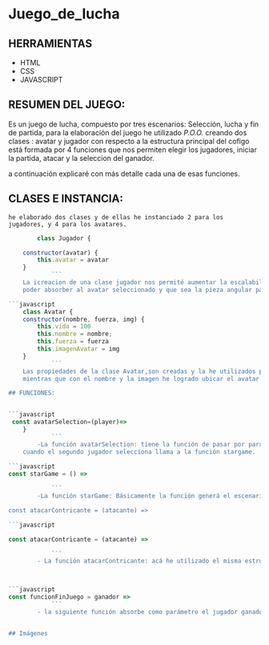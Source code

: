 # Juego_de_lucha
## HERRAMIENTAS
- HTML
- CSS
- JAVASCRIPT
## RESUMEN DEL JUEGO:

Es un juego de lucha, compuesto por tres escenarios:  Selección, lucha y fin de partida, para la elaboración del juego he utilizado *P.O.O.*  creando dos clases : avatar y jugador con respecto a la estructura principal del cofigo está formada
por 4 funciones que nos permiten elegir los jugadores, iniciar la partida, atacar y la seleccion del ganador. 

a continuación explicaré con más detalle cada una de esas funciones. 

## CLASES E INSTANCIA:  
    he elaborado dos clases y de ellas he instanciado 2 para los jugadores, y 4 para los avatares. 

```javascript
		class Jugador {

    constructor(avatar) {
        this.avatar = avatar
    }
			```
    La icreacion de una clase jugador nos permité aumentar la escalabilidad del juego, lo cual permite aumentar la cantidad de jugadores con mucha más facilidad y orden en nuestro codigo,  con respecto a la propiedad  *avatar = undifined*  con valor undefined para 
    poder absorber al avatar seleccionado y que sea la pieza angular para las estructuras de control que he utilizado. 

```javascript
	class Avatar {
    constructor(nombre, fuerza, img) {
        this.vida = 100
        this.nombre = nombre;
        this.fuerza = fuerza
        this.imagenAvatar = img
    }
			```
    Las propiedades de la clase Avatar,son creadas y la he utilizados para darle "vida", "identidad", "poder" e "imagen" al avatar, con la vida y el poder creé las condiciones de ataque y el fin del juego. 
    mientras que con el nombre y la imagen he logrado ubicar el avatar en todo el codigo. 

## FUNCIONES: 


```javascript
 const avatarSelection=(player)=>  
    }
			```  
        -La función avatarSelection: tiene la función de pasar por parárametro el jugador selección, gracias a un onclick que posee cada jugador, luego he utilizado un *switch* lo que permite formar una estructura de control más eficiente y ordenada. 
    cuando el segundo jugador selecciona llama a la función stargame.  
   
```javascript
const starGame = () => 

			```  
        -La función starGame: Básicamente la función generá el escenario de pelea y agrupando a los dos avatares seleccionado. 

const atacarContricante = (atacante) =>  

```javascript

const atacarContricante = (atacante) =>  

			```  
        - La función atacarContricante: acá he utilizado el misma estructura, un switch para que cuando el jugador ataque, sepa quien atacó y poder restar vida al oponente.



```javascript
const funcionFinJuego = ganador =>
			``` 
        - la siguiente función absorbe como parámetro el jugador ganador, mediante la condición de la vida del oponente que en este caso es igual a cero y a su vez genera otro escenario solo con el jugador ganador. 


## Imágenes 

